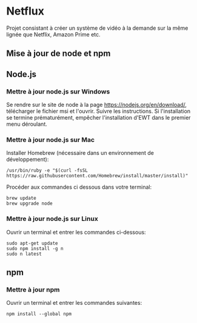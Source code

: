 # Netflux
Projet consistant à créer un système de vidéo à la demande sur la même lignée que Netflix, Amazon Prime etc.


## Mise à jour de node et npm

## Node.js

### Mettre à jour node.js sur Windows
Se rendre sur le site de node à la page https://nodejs.org/en/download/, télécharger le fichier msi et l'ouvrir.
Suivre les instructions.
Si l'installation se termine prématurément, empêcher l'installation d'EWT dans le premier menu déroulant.

### Mettre à jour node.js sur Mac
Installer Homebrew (nécessaire dans un environnement de développement):
```
/usr/bin/ruby -e "$(curl -fsSL https://raw.githubusercontent.com/Homebrew/install/master/install)"
```

Procéder aux commandes ci dessous dans votre terminal:
```
brew update
brew upgrade node
```

### Mettre à jour node.js sur Linux
Ouvrir un terminal et entrer les commandes ci-dessous:
```
sudo apt-get update
sudo npm install -g n
sudo n latest
```

## npm

### Mettre à jour npm
Ouvrir un terminal et entrer les commandes suivantes:
```
npm install --global npm
```
